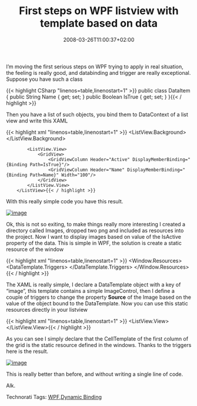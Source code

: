﻿---
title: "First steps on WPF listview with template based on data"
description: ""
date: 2008-03-26T11:00:37+02:00
draft: false
tags: [WPF]
categories: [WPF]
---
I’m moving the first serious steps on WPF trying to apply in real situation, the feeling is really good, and databinding and trigger are really exceptional. Suppose you have such a class

{{< highlight CSharp "linenos=table,linenostart=1" >}}
public class DataItem {
    public String Name { get; set; }
    public Boolean IsTrue { get; set; }
}{{< / highlight >}}

<!-- Code inserted with Steve Dunn's Windows Live Writer Code Formatter Plugin.  http://dunnhq.com -->

Then you have a list of such objects, you bind them to DataContext of a list view and write this XAML

{{< highlight xml "linenos=table,linenostart=1" >}}
        <ListView x:Name="listView1" HorizontalContentAlignment="Stretch" ItemsSource="{Binding}">
            <ListView.Background>
                <LinearGradientBrush StartPoint="0,0" EndPoint="1,0" >
                    <GradientStop Offset="0" Color="White" />
                    <GradientStop Offset="1" Color="Yellow" />
                </LinearGradientBrush>
            </ListView.Background>

            <ListView.View>
                <GridView>
                    <GridViewColumn Header="Active" DisplayMemberBinding="{Binding Path=IsTrue}"/>
                    <GridViewColumn Header="Name" DisplayMemberBinding="{Binding Path=Name}" Width="100"/>
                </GridView>
            </ListView.View>
        </ListView>{{< / highlight >}}

<!-- Code inserted with Steve Dunn's Windows Live Writer Code Formatter Plugin.  http://dunnhq.com -->

With this really simple code you have this result.

[![image](http://www.nablasoft.com/Alkampfer/wp-content/uploads/2008/03/image-thumb4.png)](http://www.nablasoft.com/Alkampfer/wp-content/uploads/2008/03/image4.png)

Ok, this is not so exiting, to make things really more interesting I created a directory called Images, dropped two png and included as resources into the project. Now I want to display images based on value of the IsActive property of the data. This is simple in WPF, the solution is create a static resource of the window

{{< highlight xml "linenos=table,linenostart=1" >}}
 <Window.Resources>
        <DataTemplate x:Key="image">
            <Image x:Name="TheImage" />
            <DataTemplate.Triggers>
                <DataTrigger Binding="{Binding Path=IsTrue}" Value="true">
                    <Setter TargetName="TheImage" Property="Source" Value="Images/Computer.png" />
                </DataTrigger>
                <DataTrigger Binding="{Binding Path=IsTrue}" Value="false">
                    <Setter TargetName="TheImage" Property="Source" Value="Images/error.png" />
                </DataTrigger>
            </DataTemplate.Triggers>
        </DataTemplate>
    </Window.Resources>{{< / highlight >}}

<!-- Code inserted with Steve Dunn's Windows Live Writer Code Formatter Plugin.  http://dunnhq.com -->

The XAML is really simple, I declare a DataTemplate object with a key of “image”, this template contains a simple ImageControl, then I define a couple of triggers to change the property  **Source** of the Image based on the value of the object bound to the DataTemplate. Now you can use this static resources directly in your listview

{{< highlight xml "linenos=table,linenostart=1" >}}
            <ListView.View>
                <GridView>
                    <GridViewColumn Header="Active" CellTemplate="{StaticResource image}" />
                    <GridViewColumn Header="Active" DisplayMemberBinding="{Binding Path=IsTrue}"/>
                    <GridViewColumn Header="Name" DisplayMemberBinding="{Binding Path=Name}" Width="100"/>
                </GridView>
            </ListView.View>{{< / highlight >}}

<!-- Code inserted with Steve Dunn's Windows Live Writer Code Formatter Plugin.  http://dunnhq.com -->

As you can see I simply declare that the CellTemplate of the first column of the grid is the static resource defined in the windows. Thanks to the triggers here is the result.

[![image](http://www.nablasoft.com/Alkampfer/wp-content/uploads/2008/03/image-thumb5.png)](http://www.nablasoft.com/Alkampfer/wp-content/uploads/2008/03/image5.png)

This is really better than before, and without writing a single line of code.

Alk.

Technorati Tags: [WPF](http://technorati.com/tags/WPF),[Dynamic Binding](http://technorati.com/tags/Dynamic%20Binding)
